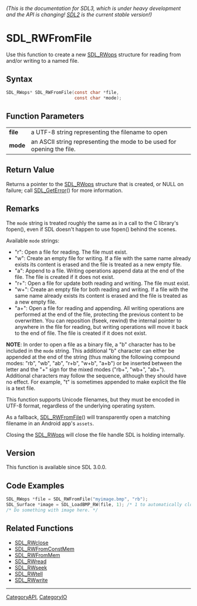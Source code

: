 ###### (This is the documentation for SDL3, which is under heavy development and the API is changing! [SDL2](https://wiki.libsdl.org/SDL2/) is the current stable version!)
# SDL_RWFromFile

Use this function to create a new [SDL_RWops](SDL_RWops) structure for reading from and/or writing to a named file.

## Syntax

```c
SDL_RWops* SDL_RWFromFile(const char *file,
                          const char *mode);

```

## Function Parameters

|              |                                                                        |
| ------------ | ---------------------------------------------------------------------- |
| **file**     | a UTF-8 string representing the filename to open                       |
| **mode**     | an ASCII string representing the mode to be used for opening the file. |

## Return Value

Returns a pointer to the [SDL_RWops](SDL_RWops) structure that is created,
or NULL on failure; call [SDL_GetError](SDL_GetError)() for more
information.

## Remarks

The `mode` string is treated roughly the same as in a call to the C
library's fopen(), even if SDL doesn't happen to use fopen() behind the
scenes.

Available `mode` strings:

- "r": Open a file for reading. The file must exist.
- "w": Create an empty file for writing. If a file with the same name
  already exists its content is erased and the file is treated as a new
  empty file.
- "a": Append to a file. Writing operations append data at the end of the
  file. The file is created if it does not exist.
- "r+": Open a file for update both reading and writing. The file must
  exist.
- "w+": Create an empty file for both reading and writing. If a file with
  the same name already exists its content is erased and the file is
  treated as a new empty file.
- "a+": Open a file for reading and appending. All writing operations are
  performed at the end of the file, protecting the previous content to be
  overwritten. You can reposition (fseek, rewind) the internal pointer to
  anywhere in the file for reading, but writing operations will move it
  back to the end of file. The file is created if it does not exist.

**NOTE**: In order to open a file as a binary file, a "b" character has to
be included in the `mode` string. This additional "b" character can either
be appended at the end of the string (thus making the following compound
modes: "rb", "wb", "ab", "r+b", "w+b", "a+b") or be inserted between the
letter and the "+" sign for the mixed modes ("rb+", "wb+", "ab+").
Additional characters may follow the sequence, although they should have no
effect. For example, "t" is sometimes appended to make explicit the file is
a text file.

This function supports Unicode filenames, but they must be encoded in UTF-8
format, regardless of the underlying operating system.

As a fallback, [SDL_RWFromFile](SDL_RWFromFile)() will transparently open a
matching filename in an Android app's `assets`.

Closing the [SDL_RWops](SDL_RWops) will close the file handle SDL is
holding internally.

## Version

This function is available since SDL 3.0.0.

## Code Examples

```c++
SDL_RWops *file = SDL_RWFromFile("myimage.bmp", "rb");
SDL_Surface *image = SDL_LoadBMP_RW(file, 1); /* 1 to automatically close the RWops. */
/* Do something with image here. */
```

## Related Functions

* [SDL_RWclose](SDL_RWclose)
* [SDL_RWFromConstMem](SDL_RWFromConstMem)
* [SDL_RWFromMem](SDL_RWFromMem)
* [SDL_RWread](SDL_RWread)
* [SDL_RWseek](SDL_RWseek)
* [SDL_RWtell](SDL_RWtell)
* [SDL_RWwrite](SDL_RWwrite)

----
[CategoryAPI](CategoryAPI), [CategoryIO](CategoryIO)

